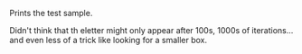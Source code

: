 
Prints the test sample.

Didn't think that th eletter might only appear after 100s, 1000s of
iterations... and even less of a trick like looking for a smaller box.

